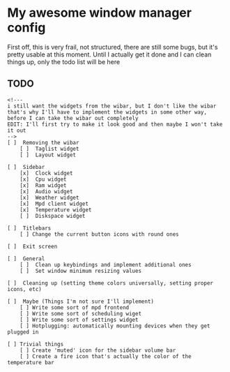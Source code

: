 # My awesome window manager config

First off, this is very frail, not structured, there are still some bugs,
but it's pretty usable at this moment.
Until I actually get it done and I can clean things up, only the todo list
will be here

## TODO
    <!--- 
    i still want the widgets from the wibar, but I don't like the wibar
    that's why I'll have to implement the widgets in some other way,
    before I can take the wibar out completely
    EDIT: I'll first try to make it look good and then maybe I won't take it out
    -->
    [ ]  Removing the wibar
        [ ]  Taglist widget
        [ ]  Layout widget

    [ ]  Sidebar
        [x]  Clock widget
        [x]  Cpu widget
        [x]  Ram widget
        [x]  Audio widget
        [x]  Weather widget
        [x]  Mpd client widget
        [x]  Temperature widget
        [ ]  Diskspace widget

    [ ]  Titlebars
        [ ] Change the current button icons with round ones

    [ ]  Exit screen

    [ ]  General
        [ ]  Clean up keybindings and implement additional ones
        [ ]  Set window minimum resizing values
        
    [ ]  Cleaning up (setting theme colors universally, setting proper icons, etc)

    [ ]  Maybe (Things I'm not sure I'll implement)
        [ ] Write some sort of mpd frontend
        [ ] Write some sort of scheduling wiget
        [ ] Write some sort of settings widget
        [ ] Hotplugging: automatically mounting devices when they get plugged in

    [ ] Trivial things
        [ ] Create 'muted' icon for the sidebar volume bar 
        [ ] Create a fire icon that's actually the color of the temperature bar


